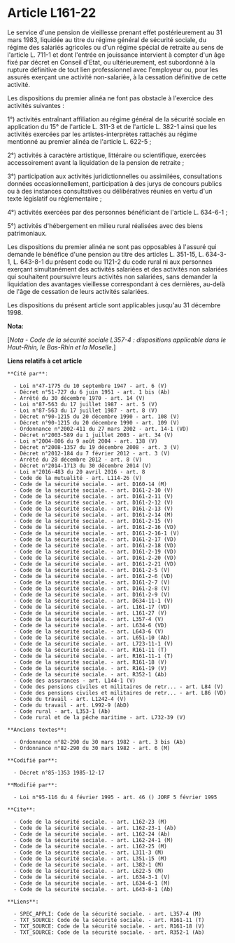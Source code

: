 # Article L161-22

Le service d'une pension de vieillesse prenant effet postérieurement au 31 mars 1983, liquidée au titre du régime général de
sécurité sociale, du régime des salariés agricoles ou d'un régime spécial de retraite au sens de l'article L. 711-1 et dont
l'entrée en jouissance intervient à compter d'un âge fixé par décret en Conseil d'Etat, ou ultérieurement, est subordonné à
la rupture définitive de tout lien professionnel avec l'employeur ou, pour les assurés exerçant une activité non-salariée, à
la cessation définitive de cette activité. 

Les dispositions du premier alinéa ne font pas obstacle à l'exercice des activités suivantes : 

1°) activités entraînant affiliation au régime général de la sécurité sociale en application du 15° de l'article L. 311-3 et
de l'article L. 382-1 ainsi que les activités exercées par les artistes-interprètes rattachés au régime mentionné au premier
alinéa de l'article L. 622-5 ; 

2°) activités à caractère artistique, littéraire ou scientifique, exercées accessoirement avant la liquidation de la pension
de retraite ; 

3°) participation aux activités juridictionnelles ou assimilées, consultations données occasionnellement, participation à des
jurys de concours publics ou à des instances consultatives ou délibératives réunies en vertu d'un texte législatif ou
réglementaire ; 

4°) activités exercées par des personnes bénéficiant de l'article L. 634-6-1 ; 

5°) activités d'hébergement en milieu rural réalisées avec des biens patrimoniaux. 

Les dispositions du premier alinéa ne sont pas opposables à l'assuré qui demande le bénéfice d'une pension au titre des
articles L. 351-15, L. 634-3-1, L. 643-8-1 du présent code ou 1121-2 du code rural    ni aux personnes exerçant simultanément
des activités salariées et des activités non salariées qui souhaitent poursuivre leurs activités non salariées, sans demander
la liquidation des avantages vieillesse correspondant à ces dernières, au-delà de l'âge de cessation de leurs activités
salariées. 

Les dispositions du présent article sont applicables jusqu'au 31 décembre 1998.

**Nota:**

[*Nota - Code de la sécurité sociale L357-4 : dispositions applicable dans le Haut-Rhin, le Bas-Rhin et la Moselle.*]

**Liens relatifs à cet article**

	**Cité par**:

	  - Loi n°47-1775 du 10 septembre 1947 - art. 6 (V)
	  - Décret n°51-727 du 6 juin 1951 - art. 1 bis (Ab)
	  - Arrêté du 30 décembre 1970 - art. 14 (V)
	  - Loi n°87-563 du 17 juillet 1987 - art. 5 (V)
	  - Loi n°87-563 du 17 juillet 1987 - art. 8 (V)
	  - Décret n°90-1215 du 20 décembre 1990 - art. 108 (V)
	  - Décret n°90-1215 du 20 décembre 1990 - art. 109 (V)
	  - Ordonnance n°2002-411 du 27 mars 2002 - art. 14-1 (VD)
	  - Décret n°2003-589 du 1 juillet 2003 - art. 34 (V)
	  - Loi n°2004-806 du 9 août 2004 - art. 138 (V)
	  - Décret n°2008-1357 du 19 décembre 2008 - art. 3 (V)
	  - Décret n°2012-184 du 7 février 2012 - art. 3 (V)
	  - Arrêté du 28 décembre 2012 - art. 8 (V)
	  - Décret n°2014-1713 du 30 décembre 2014 (V)
	  - Loi n°2016-483 du 20 avril 2016 - art. 8
	  - Code de la mutualité - art. L114-26 (V)
	  - Code de la sécurité sociale. - art. D160-14 (M)
	  - Code de la sécurité sociale. - art. D161-2-10 (V)
	  - Code de la sécurité sociale. - art. D161-2-11 (V)
	  - Code de la sécurité sociale. - art. D161-2-12 (V)
	  - Code de la sécurité sociale. - art. D161-2-13 (V)
	  - Code de la sécurité sociale. - art. D161-2-14 (M)
	  - Code de la sécurité sociale. - art. D161-2-15 (V)
	  - Code de la sécurité sociale. - art. D161-2-16 (VD)
	  - Code de la sécurité sociale. - art. D161-2-16-1 (V)
	  - Code de la sécurité sociale. - art. D161-2-17 (VD)
	  - Code de la sécurité sociale. - art. D161-2-18 (VD)
	  - Code de la sécurité sociale. - art. D161-2-19 (VD)
	  - Code de la sécurité sociale. - art. D161-2-20 (VD)
	  - Code de la sécurité sociale. - art. D161-2-21 (VD)
	  - Code de la sécurité sociale. - art. D161-2-5 (V)
	  - Code de la sécurité sociale. - art. D161-2-6 (VD)
	  - Code de la sécurité sociale. - art. D161-2-7 (V)
	  - Code de la sécurité sociale. - art. D161-2-8 (V)
	  - Code de la sécurité sociale. - art. D161-2-9 (V)
	  - Code de la sécurité sociale. - art. D634-11-1 (V)
	  - Code de la sécurité sociale. - art. L161-17 (VD)
	  - Code de la sécurité sociale. - art. L161-27 (V)
	  - Code de la sécurité sociale. - art. L357-4 (V)
	  - Code de la sécurité sociale. - art. L634-6 (VD)
	  - Code de la sécurité sociale. - art. L643-6 (V)
	  - Code de la sécurité sociale. - art. L651-10 (Ab)
	  - Code de la sécurité sociale. - art. L723-11-1 (V)
	  - Code de la sécurité sociale. - art. R161-11 (T)
	  - Code de la sécurité sociale. - art. R161-11-1 (T)
	  - Code de la sécurité sociale. - art. R161-18 (V)
	  - Code de la sécurité sociale. - art. R161-19 (V)
	  - Code de la sécurité sociale. - art. R352-1 (Ab)
	  - Code des assurances - art. L144-1 (V)
	  - Code des pensions civiles et militaires de retr... - art. L84 (V)
	  - Code des pensions civiles et militaires de retr... - art. L86 (VD)
	  - Code du travail - art. L1242-4 (V)
	  - Code du travail - art. L992-9 (AbD)
	  - Code rural - art. L353-1 (Ab)
	  - Code rural et de la pêche maritime - art. L732-39 (V)

	**Anciens textes**:

	  - Ordonnance n°82-290 du 30 mars 1982 - art. 3 bis (Ab)
	  - Ordonnance n°82-290 du 30 mars 1982 - art. 6 (M)

	**Codifié par**:

	  - Décret n°85-1353 1985-12-17

	**Modifié par**:

	  - Loi n°95-116 du 4 février 1995 - art. 46 () JORF 5 février 1995

	**Cite**:

	  - Code de la sécurité sociale. - art. L162-23 (M)
	  - Code de la sécurité sociale. - art. L162-23-1 (Ab)
	  - Code de la sécurité sociale. - art. L162-24 (Ab)
	  - Code de la sécurité sociale. - art. L162-24-1 (M)
	  - Code de la sécurité sociale. - art. L162-25 (M)
	  - Code de la sécurité sociale. - art. L311-3 (M)
	  - Code de la sécurité sociale. - art. L351-15 (M)
	  - Code de la sécurité sociale. - art. L382-1 (M)
	  - Code de la sécurité sociale. - art. L622-5 (M)
	  - Code de la sécurité sociale. - art. L634-3-1 (V)
	  - Code de la sécurité sociale. - art. L634-6-1 (M)
	  - Code de la sécurité sociale. - art. L643-8-1 (Ab)

	**Liens**:

	  - SPEC_APPLI: Code de la sécurité sociale. - art. L357-4 (M)
	  - TXT_SOURCE: Code de la sécurité sociale. - art. R161-11 (T)
	  - TXT_SOURCE: Code de la sécurité sociale. - art. R161-18 (V)
	  - TXT_SOURCE: Code de la sécurité sociale. - art. R352-1 (Ab)
